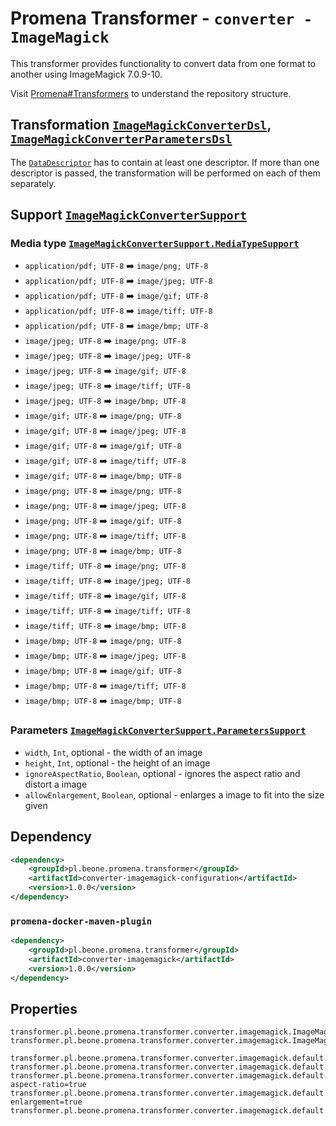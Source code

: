 # Promena Transformer - `converter - ImageMagick`
This transformer provides functionality to convert data from one format to another using ImageMagick 7.0.9-10.

Visit [Promena#Transformers](https://gitlab.office.beone.pl/promena/promena#transformers) to understand the repository structure.

## Transformation [`ImageMagickConverterDsl`](./application-model/src/main/kotlin/pl/beone/promena/transformer/converter/imagemagick/applicationmodel/ImageMagickConverterDsl.kt), [`ImageMagickConverterParametersDsl`](./application-model/src/main/kotlin/pl/beone/promena/transformer/converter/imagemagick/applicationmodel/ImageMagickConverterParametersDsl.kt)
The [`DataDescriptor`](https://gitlab.office.beone.pl/promena/promena/blob/master/base/promena-transformer/contract/src/main/kotlin/pl/beone/promena/transformer/contract/data/DataDescriptor.kt) has to contain at least one descriptor. If more than one descriptor is passed, the transformation will be performed on each of them separately.

## Support [`ImageMagickConverterSupport`](./application-model/src/main/kotlin/pl/beone/promena/transformer/converter/imagemagick/applicationmodel/ImageMagickConverterSupport.kt)
### Media type [`ImageMagickConverterSupport.MediaTypeSupport`](./application-model/src/main/kotlin/pl/beone/promena/transformer/converter/imagemagick/applicationmodel/ImageMagickConverterSupport.kt)
* `application/pdf; UTF-8` :arrow_right: `image/png; UTF-8`
* `application/pdf; UTF-8` :arrow_right: `image/jpeg; UTF-8`
* `application/pdf; UTF-8` :arrow_right: `image/gif; UTF-8`
* `application/pdf; UTF-8` :arrow_right: `image/tiff; UTF-8`
* `application/pdf; UTF-8` :arrow_right: `image/bmp; UTF-8`
* `image/jpeg; UTF-8` :arrow_right: `image/png; UTF-8`
* `image/jpeg; UTF-8` :arrow_right: `image/jpeg; UTF-8`
* `image/jpeg; UTF-8` :arrow_right: `image/gif; UTF-8`
* `image/jpeg; UTF-8` :arrow_right: `image/tiff; UTF-8`
* `image/jpeg; UTF-8` :arrow_right: `image/bmp; UTF-8`
* `image/gif; UTF-8` :arrow_right: `image/png; UTF-8`
* `image/gif; UTF-8` :arrow_right: `image/jpeg; UTF-8`
* `image/gif; UTF-8` :arrow_right: `image/gif; UTF-8`
* `image/gif; UTF-8` :arrow_right: `image/tiff; UTF-8`
* `image/gif; UTF-8` :arrow_right: `image/bmp; UTF-8`
* `image/png; UTF-8` :arrow_right: `image/png; UTF-8`
* `image/png; UTF-8` :arrow_right: `image/jpeg; UTF-8`
* `image/png; UTF-8` :arrow_right: `image/gif; UTF-8`
* `image/png; UTF-8` :arrow_right: `image/tiff; UTF-8`
* `image/png; UTF-8` :arrow_right: `image/bmp; UTF-8`
* `image/tiff; UTF-8` :arrow_right: `image/png; UTF-8`
* `image/tiff; UTF-8` :arrow_right: `image/jpeg; UTF-8`
* `image/tiff; UTF-8` :arrow_right: `image/gif; UTF-8`
* `image/tiff; UTF-8` :arrow_right: `image/tiff; UTF-8`
* `image/tiff; UTF-8` :arrow_right: `image/bmp; UTF-8`
* `image/bmp; UTF-8` :arrow_right: `image/png; UTF-8`
* `image/bmp; UTF-8` :arrow_right: `image/jpeg; UTF-8`
* `image/bmp; UTF-8` :arrow_right: `image/gif; UTF-8`
* `image/bmp; UTF-8` :arrow_right: `image/tiff; UTF-8`
* `image/bmp; UTF-8` :arrow_right: `image/bmp; UTF-8`

### Parameters [`ImageMagickConverterSupport.ParametersSupport`](./application-model/src/main/kotlin/pl/beone/promena/transformer/converter/imagemagick/applicationmodel/ImageMagickConverterSupport.kt)
* `width`, `Int`, optional - the width of an image
* `height`, `Int`, optional - the height of an image
* `ignoreAspectRatio`, `Boolean`, optional - ignores the aspect ratio and distort a image
* `allowEnlargement`, `Boolean`, optional - enlarges a image to fit into the size given

## Dependency
```xml
<dependency>
    <groupId>pl.beone.promena.transformer</groupId>
    <artifactId>converter-imagemagick-configuration</artifactId>
    <version>1.0.0</version>
</dependency>
```

### `promena-docker-maven-plugin`
```xml
<dependency>
    <groupId>pl.beone.promena.transformer</groupId>
    <artifactId>converter-imagemagick</artifactId>
    <version>1.0.0</version>
</dependency>
```

## Properties
```properties
transformer.pl.beone.promena.transformer.converter.imagemagick.ImageMagickConverterTransformer.priority=1
transformer.pl.beone.promena.transformer.converter.imagemagick.ImageMagickConverterTransformer.actors=1

transformer.pl.beone.promena.transformer.converter.imagemagick.default.parameters.width=
transformer.pl.beone.promena.transformer.converter.imagemagick.default.parameters.height=
transformer.pl.beone.promena.transformer.converter.imagemagick.default.parameters.ignore-aspect-ratio=true
transformer.pl.beone.promena.transformer.converter.imagemagick.default.parameters.allow-enlargement=true
transformer.pl.beone.promena.transformer.converter.imagemagick.default.parameters.timeout=
```